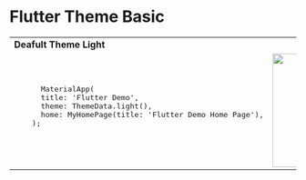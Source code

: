 # Flutter Theme Basic

<table>
  <tr><td> <b>Deafult Theme Light</b> </td></tr>
  <tr>
    <td>
      <pre>
      MaterialApp(
      title: 'Flutter Demo',
      theme: ThemeData.light(),
      home: MyHomePage(title: 'Flutter Demo Home Page'),
    );
      </pre></td><td><img src="https://github.com/maulikdadhaniya/Flutter-Theme-Style-Types/blob/assets/defaultlight.jpg" width=200></tr>
      </table>

